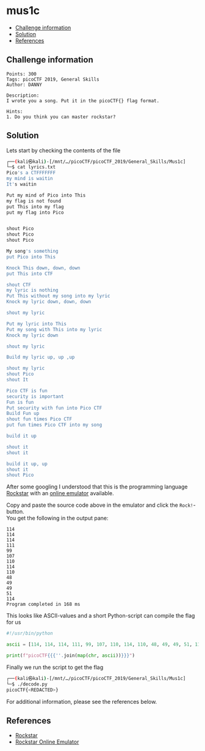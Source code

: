 # mus1c

- [Challenge information](#challenge-information)
- [Solution](#solution)
- [References](#references)

## Challenge information
```
Points: 300
Tags: picoCTF 2019, General Skills
Author: DANNY

Description:
I wrote you a song. Put it in the picoCTF{} flag format.

Hints:
1. Do you think you can master rockstar?
```

## Solution

Lets start by checking the contents of the file
```bash
┌──(kali㉿kali)-[/mnt/…/picoCTF/picoCTF_2019/General_Skills/Mus1c]
└─$ cat lyrics.txt              
Pico's a CTFFFFFFF
my mind is waitin
It's waitin

Put my mind of Pico into This
my flag is not found
put This into my flag
put my flag into Pico


shout Pico
shout Pico
shout Pico

My song's something
put Pico into This

Knock This down, down, down
put This into CTF

shout CTF
my lyric is nothing
Put This without my song into my lyric
Knock my lyric down, down, down

shout my lyric

Put my lyric into This
Put my song with This into my lyric
Knock my lyric down

shout my lyric

Build my lyric up, up ,up

shout my lyric
shout Pico
shout It

Pico CTF is fun
security is important
Fun is fun
Put security with fun into Pico CTF
Build Fun up
shout fun times Pico CTF
put fun times Pico CTF into my song

build it up

shout it
shout it

build it up, up
shout it
shout Pico
```

After some googling I understood that this is the programming language [Rockstar](https://esolangs.org/wiki/Rockstar) with an [online emulator](https://codewithrockstar.com/online) available.

Copy and paste the source code above in the emulator and click the `Rock!`-button.  
You get the following in the output pane:
```
114
114
114
111
99
107
110
114
110
48
49
49
51
114
Program completed in 168 ms
```

This looks like ASCII-values and a short Python-script can compile the flag for us
```python
#!/usr/bin/python

ascii = [114, 114, 114, 111, 99, 107, 110, 114, 110, 48, 49, 49, 51, 114]

print(f"picoCTF{{{''.join(map(chr, ascii))}}}")
```

Finally we run the script to get the flag
```bash
┌──(kali㉿kali)-[/mnt/…/picoCTF/picoCTF_2019/General_Skills/Mus1c]
└─$ ./decode.py 
picoCTF{<REDACTED>}
```

For additional information, please see the references below.

## References

- [Rockstar](https://esolangs.org/wiki/Rockstar)
- [Rockstar Online Emulator](https://codewithrockstar.com/online)
